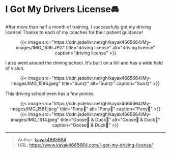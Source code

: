 # I Got My Drivers License🚘

After more than half a month of training, I successfully got my driving license! Thanks to each of my coaches for their patient guidance!
<!--more-->

<div align="center">
{{< image src="https://cdn.jsdelivr.net/gh/kayak4665664/My-images/IMG_1636.JPG" title="driving license" alt="driving license" caption="driving license" >}}
</div>

I also went around the driving school. It's built on a hill and has a wide field of vision.

<div align="center">
{{< image src="https://cdn.jsdelivr.net/gh/kayak4665664/My-images/IMG_1586.jpeg" title="Sun🌞" alt="Sun🌞" caption="Sun🌞" >}}
</div>

This driving school even has a few ponies.

<div align="center">
{{< image src="https://cdn.jsdelivr.net/gh/kayak4665664/My-images/IMG_1581.jpeg" title="Pony🐴" alt="Pony🐴" caption="Pony🐴" >}}
</div>

<div align="center">
{{< image src="https://cdn.jsdelivr.net/gh/kayak4665664/My-images/IMG_1614.jpeg" title="Goose🦢 & Duck🦆" alt="Goose🦢 & Duck🦆" caption="Goose🦢 & Duck🦆" >}}
</div>

---

> Author: [kayak4665664](https://github.com/kayak4665664)  
> URL: https://www.kayak4665664.com/i-got-my-driving-license/  

